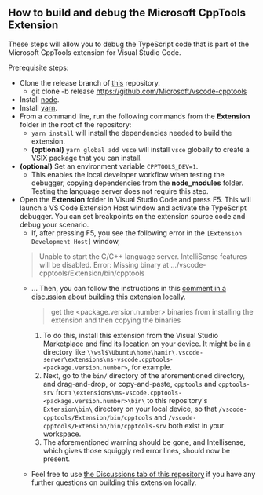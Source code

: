## How to build and debug the Microsoft CppTools Extension

These steps will allow you to debug the TypeScript code that is part of the Microsoft CppTools extension for Visual Studio Code.

Prerequisite steps:
  * Clone the release branch of [this](https://github.com/Microsoft/vscode-cpptools) repository.
      * git clone -b release https://github.com/Microsoft/vscode-cpptools
  * Install [node](https://nodejs.org).
  * Install [yarn](https://yarnpkg.com).
  * From a command line, run the following commands from the **Extension** folder in the root of the repository:
      * `yarn install` will install the dependencies needed to build the extension.
      * **(optional)** `yarn global add vsce` will install `vsce` globally to create a VSIX package that you can install.
  * **(optional)** Set an environment variable `CPPTOOLS_DEV=1`.
    * This enables the local developer workflow when testing the debugger, copying dependencies from the **node_modules** folder. Testing the language server does not require this step.
  * Open the **Extension** folder in Visual Studio Code and press F5. This will launch a VS Code Extension Host window and activate the TypeScript debugger. You can set breakpoints on the extension source code and debug your scenario.
      * If, after pressing F5, you see the following error in the `[Extension Development Host]` window,
      > Unable to start the C/C++ language server. IntelliSense features will be disabled. Error: Missing binary at .../vscode-cpptools/Extension/bin/cpptools
      * ... Then, you can follow the instructions in this [comment in a discussion about building this extension locally](https://github.com/microsoft/vscode-cpptools/discussions/8745#discussioncomment-2091563).
        > get the <package.version.number> binaries from installing the extension and then copying the binaries
        1. To do this, install this extension from the Visual Studio Marketplace and find its location on your device. It might be in a directory like `\\wsl$\Ubuntu\home\hamir\.vscode-server\extensions\ms-vscode.cpptools-<package.version.number>`, for example.
        2. Next, go to the `bin/` directory of the aforementioned directory, and drag-and-drop, or copy-and-paste, `cpptools` and `cpptools-srv` from `\extensions\ms-vscode.cpptools-<package.version.number>\bin\` to this repository's `Extension\bin\` directory on your local device, so that `/vscode-cpptools/Extension/bin/cpptools` and `/vscode-cpptools/Extension/bin/cpptools-srv` both exist in your workspace.
        3. The aforementioned warning should be gone, and Intellisense, which gives those squiggly red error lines, should now be present.

      * Feel free to use [the Discussions tab of this repository](https://github.com/microsoft/vscode-cpptools/discussions) if you have any further questions on building this extension locally.
